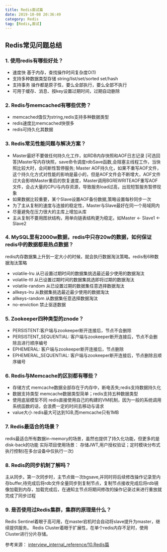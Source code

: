 ```yaml
---
title: Redis面试篇
date: 2019-10-08 20:36:49
category: Redis
tag: [Redis,面试]
---
```


## Redis常见问题总结

### 1. 使用redis有哪些好处？

+ 速度快 基于内存，查找操作时间复杂度O(1)
+ 支持多种数据类型存储 string/list/set/sorted set/hash
+ 支持事务 操作都是原子性，要么全部执行，要么全部不执行
+ 可用于缓存、消息、按key设置过期时间，过期自动删除 

### 2. Redis与memcached有哪些优势？

+ memcached值仅为string,redis支持多种数据类型
+ redis速度比memcached快很多
+ redis可持久化其数据

### 3. Redis常见性能问题与解决方案？

+ Master最好不要做任何持久化工作，如RDB内存快照和AOF日志记录
 [可选回答]Master写内存快照，save命令调度rdbSave函数,会阻塞主线程工作，当快照比较大时，会间断性暂停服务; Master AOF持久化，如果不重写AOF文件，这个持久化方式对性能的影响是最小的，但是AOF文件会不断增大，AOF文件过大会影响Master重启的恢复速度，Master调用BGREWRITEAOF重写AOF文件，会占大量的CPU与内存资源，导致服务load过高，出现短暂服务暂停现象
+ 如果数据比较重要，某个Slave设置AOF备份数据,策略设置每秒同步一次
+ 为了主从复制的速度与连接的稳定性，Master与Slave最好在同一个局域网内
+ 尽量避免在压力很大的主库上增加从库
+ 主从复制不要用图状结构，用单向链表结构更为稳定。如Master <- Slave1 <- Slave2

### 4. MySQL里有2000w数据，redis中只存20w的数据，如何保证redis中的数据都是热点数据？

redis内存数据集上升到一定大小的时候，就会执行数据淘汰策略。redis有6种数据淘汰策略
+ volatile-lru 从已设置过期时间的数据集挑选最近最少使用的数据淘汰
+ volatile-ttl 从已设置过期时间的数据集挑选即将过期的数据淘汰
+ volatile-random 从已设置过期的数据集任意选择数据淘汰
+ allkeys-lru 从数据集挑选最近最少使用的数据淘汰
+ allkeys-random 从数据集任意选择数据淘汰
+ no-enviction 禁止驱逐数据

### 5. Zookeeper四种类型的znode？

+ PERSISTENT:客户端与zookeeper断开连接后，节点不会删除
+ PERSISTENT_SEQUENTIAL: 客户端与zookeeper断开连接后，节点不会删除且进行顺序编号
+ EPHEMERAL: 客户端与zookeeper断开连接后，节点删除
+ EPHEMERAL_SEQUENTIAL: 客户端与zookeeper断开连接后，节点删除且顺序编号

### 6. Redis与Memcache的区别都有哪些？

+ 存储方式 memcache数据全部存在于内存中，断电丢失;redis支持数据持久化
+ 数据支持类型 memcache数据类型简单；redis支持五种数据类型
+ 使用底层模型不同 redis直接使用自己的构建的VM机制，因为一般的系统调用系统函数的话，会浪费一定的时间去移动与请求
+ value大小
redis最大可达到1GB,而memcache只有1MB

### 7. Redis最适合的场景？

redis最适合所有数据in-memory的场景，虽然也提供了持久化功能，但更多的是disk-back的功能
实际项目使用场景： 存储JWT,用户授权验证；定时模块分布式执行控制(在多台设备中仅执行一次)

### 8. Redis的同步机制了解吗？

主从同步。第一次同步时，主节点做一次bgsave,并同时将后续修改操作记录至内存buffer,待完成后将rdb文件全量同步到复制节点，复制节点接收完成后将rdb镜像加载到内存，加载完成后，在通知主节点将期间修改的操作记录过来进行重放就完成了同步过程

### 9. 是否使用过Redis集群，集群的原理是什么？

Redis Sentinel着眼于高可用，在master宕机时会自动将slave提升为master，继续提供服务。
Redis Cluster着眼于扩展性，在单个redis内存不足时，使用Cluster进行分片存储。

参考来源：
[interview_internal_reference/10.Redis篇](
https://github.com/0voice/interview_internal_reference/blob/master/10.Redis%E7%AF%87)
